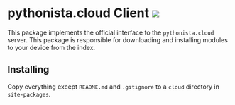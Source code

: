 # pythonista.cloud Client [![](https://img.shields.io/badge/Donate-PayPal-brightgreen.svg?style=flat-square)](https://paypal.me/luke0)

This package implements the official interface to the `pythonista.cloud` server. This package is responsible for downloading and installing modules to your device from the index.

## Installing
Copy everything except `README.md` and `.gitignore` to a `cloud` directory in `site-packages`.
